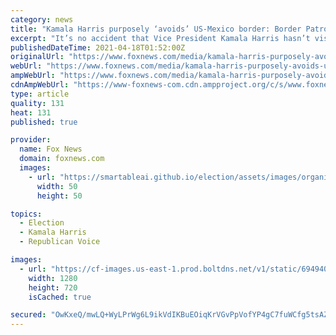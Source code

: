 ```yaml
---
category: news
title: "Kamala Harris purposely ‘avoids’ US-Mexico border: Border Patrol council chief"
excerpt: "It’s no accident that Vice President Kamala Harris hasn’t visited the U.S.-Mexico border region, the head of the Border Patrol agents’ union said Saturday."
publishedDateTime: 2021-04-18T01:52:00Z
originalUrl: "https://www.foxnews.com/media/kamala-harris-purposely-avoids-us-mexico-border-border-patrol-council-chief"
webUrl: "https://www.foxnews.com/media/kamala-harris-purposely-avoids-us-mexico-border-border-patrol-council-chief"
ampWebUrl: "https://www.foxnews.com/media/kamala-harris-purposely-avoids-us-mexico-border-border-patrol-council-chief.amp"
cdnAmpWebUrl: "https://www-foxnews-com.cdn.ampproject.org/c/s/www.foxnews.com/media/kamala-harris-purposely-avoids-us-mexico-border-border-patrol-council-chief.amp"
type: article
quality: 131
heat: 131
published: true

provider:
  name: Fox News
  domain: foxnews.com
  images:
    - url: "https://smartableai.github.io/election/assets/images/organizations/foxnews.com-50x50.jpg"
      width: 50
      height: 50

topics:
  - Election
  - Kamala Harris
  - Republican Voice

images:
  - url: "https://cf-images.us-east-1.prod.boltdns.net/v1/static/694940094001/d3aca2d9-f7aa-428f-a77e-38e57f9e7d0d/fade7b2a-49de-461e-8eed-3337900757d8/1280x720/match/image.jpg"
    width: 1280
    height: 720
    isCached: true

secured: "OwKxeQ/mwLQ+WyLPrWg6L9ikVdIKBuEOiqKrVGvPpVofYP4gC7fuWCfg5tsAZU/vrtqsE6L+wkqS2F81iCNN2OGvpWivKviMQIBIRF5q8iXC8IwiiQLNjIml6I8V0gtzi+6ESjZKKYj7dZTF1+09WG9HzlHRRLiDpSVFMK6Gh7BPXt4TtF9mhArv4GXSld3iFc58FmlJm88shXl/uG8LqO84uNy7EHMBbLtmEIk6AawldPrB9ZigKfzoOYzSQsdId38tAN/TiAfpvkzz3gU9FqGIIEE2wbKzQjWU5s/ZIxP2yOwk4OHKo/Y0xMfI3ZexoRwUB5YgUV3y9bYA31+sRlpHUY4/ODyC4Ywp+qDcGqI=;KmD2QFQJuHTHomGOKq3XUg=="
---
```


